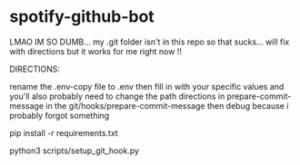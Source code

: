 # spotify-github-bot

LMAO IM SO DUMB... my .git folder isn't in this repo so that sucks... will fix with directions but it works for me right now !! 

DIRECTIONS: 

rename the .env-copy file to .env
then fill in with your specific values and you'll also probably need to change the path directions in prepare-commit-message in the git/hooks/prepare-commit-message
then debug because i probably forgot something

pip install -r requirements.txt

python3 scripts/setup_git_hook.py

